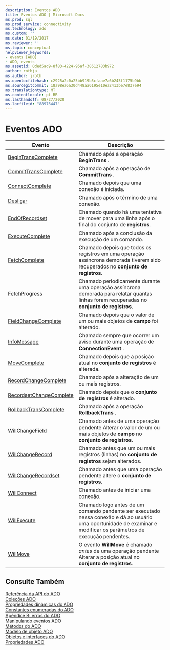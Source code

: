 ```yaml
---
description: Eventos ADO
title: Eventos ADO | Microsoft Docs
ms.prod: sql
ms.prod_service: connectivity
ms.technology: ado
ms.custom: ''
ms.date: 01/19/2017
ms.reviewer: ''
ms.topic: conceptual
helpviewer_keywords:
- events [ADO]
- ADO, events
ms.assetid: 0ded5ad9-8f83-4224-95af-38512783b972
author: rothja
ms.author: jroth
ms.openlocfilehash: c2925a2c0a25bb919b5cfaae7a6b245f1175b9bb
ms.sourcegitcommit: 18a98ea6a30d448aa6195e10ea2413be7e837e94
ms.translationtype: MT
ms.contentlocale: pt-BR
ms.lasthandoff: 08/27/2020
ms.locfileid: "88976447"
---
```

# <a name="ado-events"></a>Eventos ADO

|Evento|Descrição|  
|-|-|  
|[BeginTransComplete](./begintranscomplete-committranscomplete-and-rollbacktranscomplete-events-ado.md)|Chamado após a operação **BeginTrans** .|  
|[CommitTransComplete](./begintranscomplete-committranscomplete-and-rollbacktranscomplete-events-ado.md)|Chamado após a operação de **CommitTrans** .|  
|[ConnectComplete](./connectcomplete-and-disconnect-events-ado.md)|Chamado depois que uma conexão é iniciada.|  
|[Desligar](./connectcomplete-and-disconnect-events-ado.md)|Chamado após o término de uma conexão.|  
|[EndOfRecordset](./endofrecordset-event-ado.md)|Chamado quando há uma tentativa de mover para uma linha após o final do conjunto de **registros**.|  
|[ExecuteComplete](./executecomplete-event-ado.md)|Chamado após a conclusão da execução de um comando.|  
|[FetchComplete](./fetchcomplete-event-ado.md)|Chamado depois que todos os registros em uma operação assíncrona demorada tiverem sido recuperados no **conjunto de registros**.|  
|[FetchProgress](./fetchprogress-event-ado.md)|Chamado periodicamente durante uma operação assíncrona demorada para relatar quantas linhas foram recuperadas no **conjunto de registros**.|  
|[FieldChangeComplete](./willchangefield-and-fieldchangecomplete-events-ado.md)|Chamado depois que o valor de um ou mais objetos de **campo** foi alterado.|  
|[InfoMessage](./infomessage-event-ado.md)|Chamado sempre que ocorrer um aviso durante uma operação de **ConnectionEvent** .|  
|[MoveComplete](./willmove-and-movecomplete-events-ado.md)|Chamado depois que a posição atual no **conjunto de registros** é alterada.|  
|[RecordChangeComplete](./willchangerecord-and-recordchangecomplete-events-ado.md)|Chamado após a alteração de um ou mais registros.|  
|[RecordsetChangeComplete](./willchangerecordset-and-recordsetchangecomplete-events-ado.md)|Chamado depois que o **conjunto de registros** é alterado.|  
|[RollbackTransComplete](./begintranscomplete-committranscomplete-and-rollbacktranscomplete-events-ado.md)|Chamado após a operação **RollbackTrans** .|  
|[WillChangeField](./willchangefield-and-fieldchangecomplete-events-ado.md)|Chamado antes de uma operação pendente Alterar o valor de um ou mais objetos de **campo** no **conjunto de registros**.|  
|[WillChangeRecord](./willchangerecord-and-recordchangecomplete-events-ado.md)|Chamado antes que um ou mais registros (linhas) no **conjunto de registros** sejam alterados.|  
|[WillChangeRecordset](./willchangerecordset-and-recordsetchangecomplete-events-ado.md)|Chamado antes que uma operação pendente altere o **conjunto de registros**.|  
|[WillConnect](./willconnect-event-ado.md)|Chamado antes de iniciar uma conexão.|  
|[WillExecute](./willexecute-event-ado.md)|Chamado logo antes de um comando pendente ser executado nessa conexão e dá ao usuário uma oportunidade de examinar e modificar os parâmetros de execução pendentes.|  
|[WillMove](./willmove-and-movecomplete-events-ado.md)|O evento **WillMove** é chamado *antes* de uma operação pendente Alterar a posição atual no **conjunto de registros**.|  
  
## <a name="see-also"></a>Consulte Também  
 [Referência da API do ADO](./ado-api-reference.md)   
 [Coleções ADO](./ado-collections.md)   
 [Propriedades dinâmicas do ADO](./ado-dynamic-properties.md)   
 [Constantes enumeradas do ADO](./ado-enumerated-constants.md)   
 [Apêndice B: erros do ADO](../../guide/appendixes/appendix-b-ado-errors.md)   
 [Manipulando eventos ADO](../../guide/data/handling-ado-events.md)   
 [Métodos do ADO](./ado-methods.md)   
 [Modelo de objeto ADO](./ado-object-model.md)   
 [Objetos e interfaces do ADO](./ado-objects-and-interfaces.md)   
 [Propriedades ADO](./ado-properties.md)